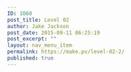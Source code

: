 ```yaml
---
ID: 1060
post_title: Level 02
author: Jake Jackson
post_date: 2015-09-11 06:25:19
post_excerpt: ""
layout: nav_menu_item
permalink: https://make.pv/level-02-2/
published: true
---
```

